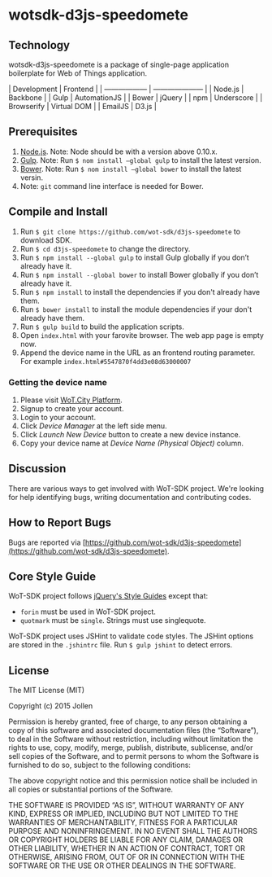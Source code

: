 # wotsdk-d3js-speedomete

## Technology

wotsdk-d3js-speedomete is a package of single-page application boilerplate for Web of Things application.

| Development | Frontend  |
| —————— | ——————— |
| Node.js       | Backbone      |
| Gulp          | AutomationJS    |
| Bower      | jQuery         |
| npm      | Underscore  |
| Browserify         | Virtual DOM   |
| EmailJS       | D3.js      |

## Prerequisites

1. [Node.js](https://nodejs.org). Note: Node should be with a version above 0.10.x.
2. [Gulp](http://gulpjs.com). Note: Run `$ nom install —global gulp` to install the latest version.
3. [Bower](http://bower.io). Note: Run `$ nom install —global bower` to install the latest versin.
4. Note: `git` command line interface is needed for Bower.

## Compile and Install

1. Run `$ git clone https://github.com/wot-sdk/d3js-speedomete`  to download SDK.
2. Run `$ cd d3js-speedomete` to change the directory.
3. Run `$ npm install --global gulp` to install Gulp globally if you don’t already have it.
4. Run `$ npm install --global bower` to install Bower globally if you don’t already have it.
5. Run `$ npm install` to install the dependencies if you don't already have them.
6. Run `$ bower install` to install the module dependencies if your don't already have them.
7. Run `$ gulp build` to build the application scripts.
8. Open `index.html` with your farovite browser. The web app page is empty now.
9. Append the device name in the URL as an frontend routing parameter. For example `index.html#5547870f4dd3e08d63000007`

### Getting the device name

1. Please visit [WoT.City Platform](http://wotcity.com).
2. Signup to create your account.
3. Login to your account.
4. Click *Device Manager* at the left side menu.
5. Click *Launch New Device* button to create a new device instance.
6. Copy your device name at *Device Name (Physical Object)* column.

## Discussion

There are various ways to get involved with WoT-SDK project. We're looking for help identifying bugs, writing documentation and contributing codes.
	
## How to Report Bugs

Bugs are reported via [https://github.com/wot-sdk/d3js-speedomete](https://github.com/wot-sdk/d3js-speedomete).

## Core Style Guide

WoT-SDK project follows [jQuery's Style Guides](http://contribute.jquery.org/style-guide/) except that:

* `forin` must be used in WoT-SDK project.
* `quotmark` must be `single`. Strings must use singlequote.

WoT-SDK project uses JSHint to validate code styles. The JSHint options are stored in the `.jshintrc` file. Run `$ gulp jshint` to detect errors.

## License

The MIT License (MIT)

Copyright (c) 2015 Jollen

Permission is hereby granted, free of charge, to any person obtaining a copy of this software and associated documentation files (the “Software”), to deal in the Software without restriction, including without limitation the rights to use, copy, modify, merge, publish, distribute, sublicense, and/or sell copies of the Software, and to permit persons to whom the Software is furnished to do so, subject to the following conditions:

The above copyright notice and this permission notice shall be included in all copies or substantial portions of the Software.

THE SOFTWARE IS PROVIDED “AS IS”, WITHOUT WARRANTY OF ANY KIND, EXPRESS OR IMPLIED, INCLUDING BUT NOT LIMITED TO THE WARRANTIES OF MERCHANTABILITY, FITNESS FOR A PARTICULAR PURPOSE AND NONINFRINGEMENT. IN NO EVENT SHALL THE AUTHORS OR COPYRIGHT HOLDERS BE LIABLE FOR ANY CLAIM, DAMAGES OR OTHER LIABILITY, WHETHER IN AN ACTION OF CONTRACT, TORT OR OTHERWISE, ARISING FROM, OUT OF OR IN CONNECTION WITH THE SOFTWARE OR THE USE OR OTHER DEALINGS IN THE SOFTWARE.
